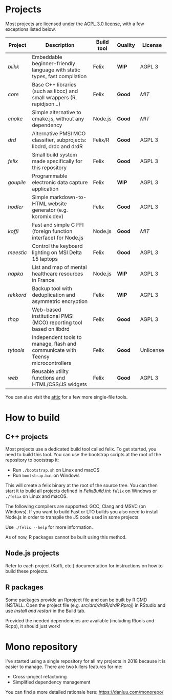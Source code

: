 # Projects

Most projects are licensed under the [AGPL 3.0 license](https://www.gnu.org/licenses/agpl-3.0.html), with a few exceptions listed below.

| Project    | Description                                                                      | Build tool | Quality  | License   |
| ---------- | -------------------------------------------------------------------------------- | ---------- | -------- | --------- |
| *blikk*    | Embeddable beginner-friendly language with static types, fast compilation        | Felix      | **WIP**  | AGPL 3    |
| *core*     | Base C++ libraries (such as libcc) and small wrappers (R, rapidjson...)          | Felix      | **Good** | *MIT*     |
| *cnoke*    | Simple alternative to cmake.js, without any dependency                           | Node.js    | **Good** | *MIT*     |
| *drd*      | Alternative PMSI MCO classifier, subprojects: libdrd, drdc and drdR              | Felix/R    | **Good** | AGPL 3    |
| *felix*    | Small build system made specifically for this repository                         | Felix      | **Good** | AGPL 3    |
| *goupile*  | Programmable electronic data capture application                                 | Felix      | **WIP**  | AGPL 3    |
| *hodler*   | Simple markdown-to-HTML website generator (e.g. koromix.dev)                     | Felix      | **Good** | AGPL 3    |
| *koffi*    | Fast and simple C FFI (foreign function interface) for Node.js                   | Node.js    | **Good** | *MIT*     |
| *meestic*  | Control the keyboard lighting on MSI Delta 15 laptops                            | Felix      | **Good** | AGPL 3    |
| *napka*    | List and map of mental healthcare resources in France                            | Node.js    | **WIP**  | AGPL 3    |
| *rekkord*  | Backup tool with deduplication and asymmetric encryption                         | Felix      | **WIP**  | AGPL 3    |
| *thop*     | Web-based institutional PMSI (MCO) reporting tool based on libdrd                | Felix      | **Good** | AGPL 3    |
| *tytools*  | Independent tools to manage, flash and communicate with Teensy microcontrollers  | Felix      | **Good** | Unlicense |
| *web*      | Reusable utility functions and HTML/CSS/JS widgets                               | Felix      | **Good** | AGPL 3    |

You can also visit the [attic](src/attic/) for a few more single-file tools.

# How to build

## C++ projects

Most projects use a dedicated build tool called felix. To get started, you need to build this tool. You can use the bootstrap scripts at the root of the repository to bootstrap it:

* Run `./bootstrap.sh` on Linux and macOS
* Run `bootstrap.bat` on Windows

This will create a felix binary at the root of the source tree. You can then start it to build all projects defined in *FelixBuild.ini*: `felix` on Windows or `./felix` on Linux and macOS.

The following compilers are supported: GCC, Clang and MSVC (on Windows). If you want to build Fast or LTO builds you also need to install Node.js in order to transpile the JS code used in some projects.

Use `./felix --help` for more information.

As of now, R packages cannot be built using this method.

## Node.js projects

Refer to each project (Koffi, etc.) documentation for instructions on how to build these projects.

## R packages

Some packages provide an Rproject file and can be built by R CMD INSTALL. Open the project file (e.g. *src/drd/drdR/drdR.Rproj*) in RStudio and use *Install and restart* in the Build tab.

Provided the needed dependencies are available (including Rtools and Rcpp), it should just work!

# Mono repository

I've started using a single repository for all my projects in 2018 because it is easier to manage.
There are two killers features for me:

* Cross-project refactoring
* Simplified dependency management

You can find a more detailed rationale here: https://danluu.com/monorepo/
